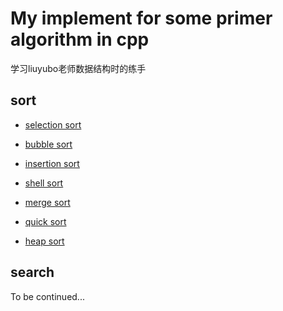 # My implement for some primer algorithm in cpp

学习liuyubo老师数据结构时的练手

## sort

- [selection sort](https://github.com/Meow-2/Primer-Algorithm-in-cpp/blob/master/sort/selectionSort.h)  

- [bubble sort](https://github.com/Meow-2/Primer-Algorithm-in-cpp/blob/master/sort/bubbleSort.h)

- [insertion sort](https://github.com/Meow-2/Primer-Algorithm-in-cpp/blob/master/sort/insertionSort.h)

- [shell sort](https://github.com/Meow-2/Primer-Algorithm-in-cpp/blob/master/sort/shellSort.h)

- [merge sort](https://github.com/Meow-2/Primer-Algorithm-in-cpp/blob/master/sort/mergeSort.h)

- [quick sort](https://github.com/Meow-2/Primer-Algorithm-in-cpp/blob/master/sort/quickSort.h)

- [heap sort](https://github.com/Meow-2/Primer-Algorithm-in-cpp/blob/master/sort/heapSort.h)

## search

To be continued...
